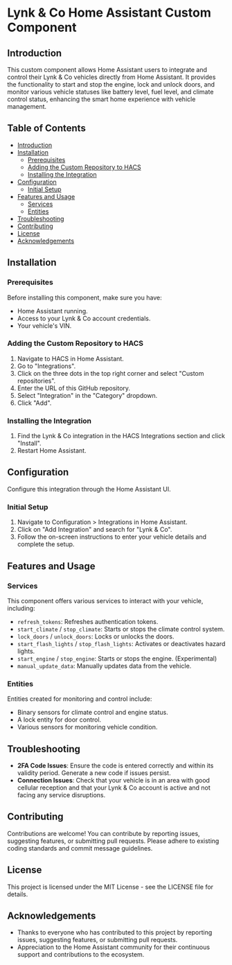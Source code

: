 # Lynk & Co Home Assistant Custom Component

## Introduction
This custom component allows Home Assistant users to integrate and control their Lynk & Co vehicles directly from Home Assistant. It provides the functionality to start and stop the engine, lock and unlock doors, and monitor various vehicle statuses like battery level, fuel level, and climate control status, enhancing the smart home experience with vehicle management.

## Table of Contents
- [Introduction](#introduction)
- [Installation](#installation)
  - [Prerequisites](#prerequisites)
  - [Adding the Custom Repository to HACS](#adding-the-custom-repository-to-hacs)
  - [Installing the Integration](#installing-the-integration)
- [Configuration](#configuration)
  - [Initial Setup](#initial-setup)
- [Features and Usage](#features-and-usage)
  - [Services](#services)
  - [Entities](#entities)
- [Troubleshooting](#troubleshooting)
- [Contributing](#contributing)
- [License](#license)
- [Acknowledgements](#acknowledgements)

## Installation

### Prerequisites
Before installing this component, make sure you have:
- Home Assistant running.
- Access to your Lynk & Co account credentials.
- Your vehicle's VIN.

### Adding the Custom Repository to HACS
1. Navigate to HACS in Home Assistant.
2. Go to "Integrations".
3. Click on the three dots in the top right corner and select "Custom repositories".
4. Enter the URL of this GitHub repository.
5. Select "Integration" in the "Category" dropdown.
6. Click "Add".

### Installing the Integration
1. Find the Lynk & Co integration in the HACS Integrations section and click "Install".
2. Restart Home Assistant.

## Configuration
Configure this integration through the Home Assistant UI.

### Initial Setup
1. Navigate to Configuration > Integrations in Home Assistant.
2. Click on "Add Integration" and search for "Lynk & Co".
3. Follow the on-screen instructions to enter your vehicle details and complete the setup.

## Features and Usage

### Services
This component offers various services to interact with your vehicle, including:
- `refresh_tokens`: Refreshes authentication tokens.
- `start_climate` / `stop_climate`: Starts or stops the climate control system.
- `lock_doors` / `unlock_doors`: Locks or unlocks the doors.
- `start_flash_lights` / `stop_flash_lights`: Activates or deactivates hazard lights.
- `start_engine` / `stop_engine`: Starts or stops the engine. (Experimental)
- `manual_update_data`: Manually updates data from the vehicle.

### Entities
Entities created for monitoring and control include:
- Binary sensors for climate control and engine status.
- A lock entity for door control.
- Various sensors for monitoring vehicle condition.

## Troubleshooting

- **2FA Code Issues**: Ensure the code is entered correctly and within its validity period. Generate a new code if issues persist.
- **Connection Issues**: Check that your vehicle is in an area with good cellular reception and that your Lynk & Co account is active and not facing any service disruptions.

## Contributing
Contributions are welcome! You can contribute by reporting issues, suggesting features, or submitting pull requests. Please adhere to existing coding standards and commit message guidelines.

## License
This project is licensed under the MIT License - see the LICENSE file for details.

## Acknowledgements
- Thanks to everyone who has contributed to this project by reporting issues, suggesting features, or submitting pull requests.
- Appreciation to the Home Assistant community for their continuous support and contributions to the ecosystem.
